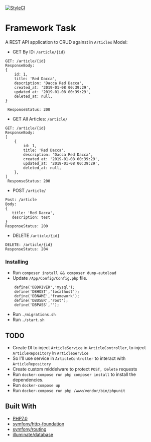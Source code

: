 [![StyleCI](https://github.styleci.io/repos/145233622/shield?branch=master)](https://github.styleci.io/repos/145233622)

# Framework Task

A REST API application to CRUD against in `Articles` Model:
- GET By ID:  `/article/{id}`
```
GET: /article/{id}
ResponseBody: 
{
    id: 1,
    title: 'Red Dacca',
    description: 'Dacca Red Dacca',
    created_at: '2019-01-08 00:39:29',
    updated_at: '2019-01-08 00:39:29',
    deleted_at: null,
}

 ResponseStatus: 200
```

- GET All Articles:  `/article/`
```
GET: /article/{id}
ResponseBody: 
[
    {
        id: 1,
        title: 'Red Dacca',
        description: 'Dacca Red Dacca',
        created_at: '2019-01-08 00:39:29',
        updated_at: '2019-01-08 00:39:29',
        deleted_at: null,
    },
]
 ResponseStatus: 200
```

- POST `/article/`
```
Post: /article
Body: 
{
   title: 'Red Dacca',
   description: test
}
ResponseStatus: 200
```
- DELETE `/article/{id}`

```
DELETE: /article/{id}
ResponseStatus: 204
```

### Installing

- Run `composer install && composer dump-autoload`
- Update `/App/Config/Config.php` file.
```
    define('DBDRIVER','mysql');
    define('DBHOST','localhost');
    define('DBNAME','framework');
    define('DBUSER','root');
    define('DBPASS','');
```
- Run `./migrations.sh`
- Run `./start.sh`


## TODO
- Create DI to inject `ArticleService` in `ArticleController`, to inject `ArticleRepository` in `ArticleService`
- So I'll use service in `ArticleController` to interact with `ArticleRepository`
- Create custom middelware to protect `POST, Delete` requests
- Run `docker-compose run php composer install` to install the dependencies.
- Run `docker-compose up`
- Run `docker-compose run php /www/vendor/bin/phpunit`

## Built With

* [PHP7.0](http://php.net)
* [symfony/http-foundation](http://www.symfony.com) 
* [symfony/routing](http://www.symfony.com) 
* [illuminate/database](http://www.laravel.com) 

